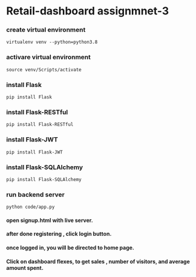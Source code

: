 # Retail-dashboard  assignmnet-3

### create virtual environment
`virtualenv venv --python=python3.8`

### activare virtual environment
`source venv/Scripts/activate`

### install Flask
`pip install Flask`

### install Flask-RESTful
`pip install Flask-RESTful`

### install Flask-JWT
`pip install Flask-JWT`

### install Flask-SQLAlchemy
`pip install Flask-SQLAlchemy`

### run backend server
`python code/app.py`

#### open signup.html with live server.
#### after done registering , click login button.
#### once logged in, you will be directed to home page.
#### Click on dashboard flexes, to get sales , number of visitors, and average amount spent.